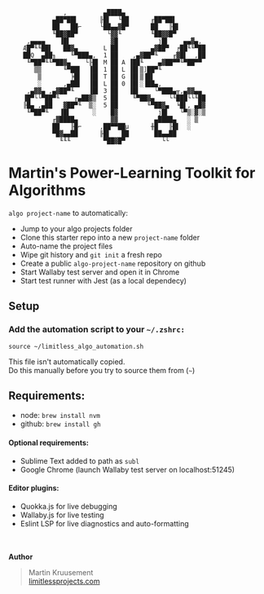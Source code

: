                    ,          ▄████▄
                ▄██▀██▌      ╟█▌  └██      ╓██▀██▌
                ██   ██⌐     └██▄▄▓█▀      ██   ╟█▌
                ╙██▓██▀        └▓▓╙        ╙██▓▓█▀
         ,▄▄▄▄    ▐█▌           ▓█           j█▌    ▄▄▓▄,
        Æ█▀╙╙██▌   ██▓▄       L ██         ▄▓██▀  ╒██╙╙▀██
        ██Q  ▄██╖    ╙▀███▄,  1 ██    ,▄▓██▀╙    ╓▓█▌  ,██
         ╙▀██▀╙╙▀██▓▄    └╟█▌ M ██ A ▐██╙    ▄▓██▀▀╙▀██▀▀
           ▒▒      ╙▀██▌  ▐█▌ 1 ██ L ▐█▌▒]██▀╙
            ▒        ╞█▌  ▐█▌ T ██ G ▐█▌▒▐█▌
            ░      ,▄██▌  ▐█▌ L ██ 0 ▐█▌░▐██▄,
         ,▄▓▓▄ ,▄▓██▀╙    ▐█▌ 3 ██   ▐█▌    └▀███▄╥,▄▓▓▄▄
        ▐█▀└└▀██▀╙    ╓▄██▓▒  5 ██    ╙▀██▓▄    └╙███└└╙██
        ╟█▄ ,▄██   ▓██▀╙  ▒░  5 ██        ╙▀██▓▄  ╘█▌, ▄█▓
         ╙▀██▀╙   ▐█▌      ░    █▓           j█▌   └▀▒░▓░▒
                ╓▓████▄         ▓▓          ▄████▄   ░ ▒
                ██   ╟█⌐     ,██▀▀██µ      ╫█   ╟█▌  ░ 
                ▀█▓▄▄██      ╟█▌   ██       ██▄▄██ 
                  ╙╙╙         ▀██▓█▀          └└ 


# Martin's Power-Learning Toolkit for Algorithms
`algo project-name` to automatically:

- Jump to your algo projects folder
- Clone this starter repo into a new `project-name` folder
- Auto-name the project files
- Wipe git history and `git init` a fresh repo
- Create a public `algo-project-name` repository on github
- Start Wallaby test server and open it in Chrome
- Start test runner with Jest (as a local dependecy)


## Setup
### Add the automation script to your `~/.zshrc:`
`source ~/limitless_algo_automation.sh`  

This file isn't automatically copied.  
Do this manually before you try to source them from (`~`)

## Requirements:
- node:   `brew install nvm`
- github: `brew install gh`

#### Optional requirements:
- Sublime Text added to path as `subl`
- Google Chrome (launch Wallaby test server on localhost:51245)

#### Editor plugins:
- Quokka.js for live debugging
- Wallaby.js for live testing
- Eslint LSP for live diagnostics and auto-formatting

<br><br>
**Author**
> Martin Kruusement  
> [limitlessprojects.com](https://limitlessprojects.com)